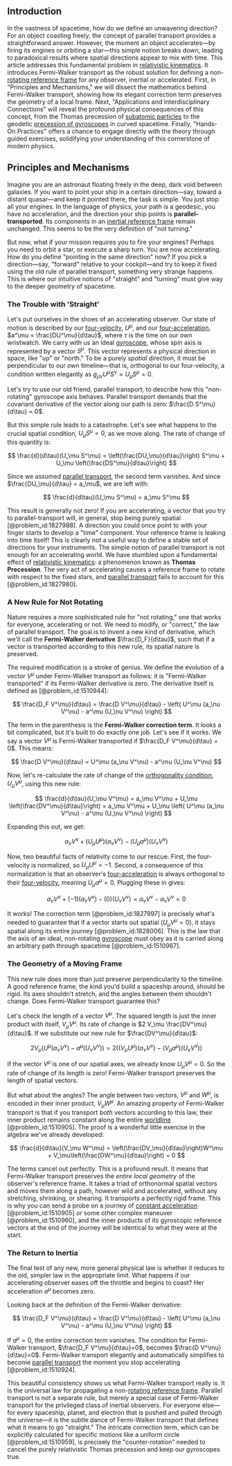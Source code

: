 ## Introduction
In the vastness of spacetime, how do we define an unwavering direction? For an object coasting freely, the concept of parallel transport provides a straightforward answer. However, the moment an object accelerates—by firing its engines or orbiting a star—this simple notion breaks down, leading to paradoxical results where spatial directions appear to mix with time. This article addresses this fundamental problem in [relativistic kinematics](@article_id:158570). It introduces Fermi-Walker transport as the robust solution for defining a non-[rotating reference frame](@article_id:175041) for any observer, inertial or accelerated. First, in "Principles and Mechanisms," we will dissect the mathematics behind Fermi-Walker transport, showing how its elegant correction term preserves the geometry of a local frame. Next, "Applications and Interdisciplinary Connections" will reveal the profound physical consequences of this concept, from the Thomas precession of [subatomic particles](@article_id:141998) to the geodetic [precession of gyroscopes](@article_id:159985) in curved spacetime. Finally, "Hands-On Practices" offers a chance to engage directly with the theory through guided exercises, solidifying your understanding of this cornerstone of modern physics.

## Principles and Mechanisms

Imagine you are an astronaut floating freely in the deep, dark void between galaxies. If you want to point your ship in a certain direction—say, toward a distant quasar—and keep it pointed there, the task is simple. You just stop all your engines. In the language of physics, your path is a geodesic, you have no acceleration, and the direction your ship points is **parallel-transported**. Its components in an [inertial reference frame](@article_id:164600) remain unchanged. This seems to be the very definition of "not turning."

But now, what if your mission requires you to fire your engines? Perhaps you need to orbit a star, or execute a sharp turn. You are now accelerating. How do you define "pointing in the same direction" now? If you pick a direction—say, "forward" relative to your cockpit—and try to keep it fixed using the old rule of parallel transport, something very strange happens. This is where our intuitive notions of "straight" and "turning" must give way to the deeper geometry of spacetime.

### The Trouble with 'Straight'

Let's put ourselves in the shoes of an accelerating observer. Our state of motion is described by our [four-velocity](@article_id:273514), $U^\mu$, and our [four-acceleration](@article_id:272937), $a^\mu = \frac{DU^\mu}{d\tau}$, where $\tau$ is the time on our own wristwatch. We carry with us an ideal [gyroscope](@article_id:172456), whose spin axis is represented by a vector $S^\mu$. This vector represents a physical direction in space, like "up" or "north." To be a purely *spatial* direction, it must be perpendicular to our own timeline—that is, orthogonal to our four-velocity, a condition written elegantly as $g_{\mu\nu} U^\mu S^\nu = U_\mu S^\mu = 0$.

Let's try to use our old friend, parallel transport, to describe how this "non-rotating" gyroscope axis behaves. Parallel transport demands that the covariant derivative of the vector along our path is zero: $\frac{D S^\mu}{d\tau} = 0$.

But this simple rule leads to a catastrophe. Let's see what happens to the crucial spatial condition, $U_\mu S^\mu = 0$, as we move along. The rate of change of this quantity is:

$$ \frac{d}{d\tau}(U_\mu S^\mu) = \left(\frac{DU_\mu}{d\tau}\right) S^\mu + U_\mu \left(\frac{DS^\mu}{d\tau}\right) $$

Since we assumed [parallel transport](@article_id:160177), the second term vanishes. And since $\frac{DU_\mu}{d\tau} = a_\mu$, we are left with:

$$ \frac{d}{d\tau}(U_\mu S^\mu) = a_\mu S^\mu $$

This result is generally not zero! If you are accelerating, a vector that you try to parallel-transport will, in general, stop being purely spatial [@problem_id:1827988]. A direction you could once point to with your finger starts to develop a "time" component. Your reference frame is leaking into time itself! This is clearly not a useful way to define a stable set of directions for your instruments. The simple notion of parallel transport is not enough for an accelerating world. We have stumbled upon a fundamental effect of [relativistic kinematics](@article_id:158570): a phenomenon known as **Thomas Precession**. The very act of accelerating causes a reference frame to rotate with respect to the fixed stars, and [parallel transport](@article_id:160177) fails to account for this [@problem_id:1827980].

### A New Rule for Not Rotating

Nature requires a more sophisticated rule for "not rotating," one that works for everyone, accelerating or not. We need to modify, or "correct," the law of parallel transport. The goal is to invent a new kind of derivative, which we'll call the **Fermi-Walker derivative** $\frac{D_F}{d\tau}$, such that if a vector is transported according to this new rule, its spatial nature is preserved.

The required modification is a stroke of genius. We define the evolution of a vector $V^\mu$ under Fermi-Walker transport as follows: it is "Fermi-Walker transported" if its Fermi-Walker derivative is zero. The derivative itself is defined as [@problem_id:1510944]:

$$ \frac{D_F V^\mu}{d\tau} = \frac{D V^\mu}{d\tau} - \left( U^\mu (a_\nu V^\nu) - a^\mu (U_\nu V^\nu) \right) $$

The term in the parenthesis is the **Fermi-Walker correction term**. It looks a bit complicated, but it's built to do exactly one job. Let's see if it works. We say a vector $V^\mu$ is Fermi-Walker transported if $\frac{D_F V^\mu}{d\tau} = 0$. This means:

$$ \frac{D V^\mu}{d\tau} = U^\mu (a_\nu V^\nu) - a^\mu (U_\nu V^\nu) $$

Now, let's re-calculate the rate of change of the [orthogonality condition](@article_id:168411), $U_\mu V^\mu$, using this new rule:

$$ \frac{d}{d\tau}(U_\mu V^\mu) = a_\mu V^\mu + U_\mu \left(\frac{DV^\mu}{d\tau}\right) = a_\mu V^\mu + U_\mu \left( U^\mu (a_\nu V^\nu) - a^\mu (U_\nu V^\nu) \right) $$

Expanding this out, we get:

$$ a_\nu V^\nu + (U_\mu U^\mu)(a_\nu V^\nu) - (U_\mu a^\mu)(U_\nu V^\nu) $$

Now, two beautiful facts of relativity come to our rescue. First, the four-velocity is normalized, so $U_\mu U^\mu = -1$. Second, a consequence of this normalization is that an observer's [four-acceleration](@article_id:272937) is always orthogonal to their [four-velocity](@article_id:273514), meaning $U_\mu a^\mu = 0$. Plugging these in gives:

$$ a_\nu V^\nu + (-1)(a_\nu V^\nu) - (0)(U_\nu V^\nu) = a_\nu V^\nu - a_\nu V^\nu = 0 $$

It works! The correction term [@problem_id:1827997] is precisely what's needed to guarantee that if a vector starts out spatial ($U_\mu V^\mu = 0$), it stays spatial along its entire journey [@problem_id:1828006]. This is the law that the axis of an ideal, non-rotating [gyroscope](@article_id:172456) must obey as it is carried along an arbitrary path through spacetime [@problem_id:1510967].

### The Geometry of a Moving Frame

This new rule does more than just preserve perpendicularity to the timeline. A good reference frame, the kind you'd build a spaceship around, should be rigid. Its axes shouldn't stretch, and the angles between them shouldn't change. Does Fermi-Walker transport guarantee this?

Let's check the length of a vector $V^\mu$. The squared length is just the inner product with itself, $V_\mu V^\mu$. Its rate of change is $2 V_\mu \frac{DV^\mu}{d\tau}$. If we substitute our new rule for $\frac{DV^\mu}{d\tau}$:

$$ 2 V_\mu \left( U^\mu (a_\nu V^\nu) - a^\mu (U_\nu V^\nu) \right) = 2 \left( (V_\mu U^\mu)(a_\nu V^\nu) - (V_\mu a^\mu)(U_\nu V^\nu) \right) $$

If the vector $V^\mu$ is one of our spatial axes, we already know $U_\mu V^\mu = 0$. So the rate of change of its length is zero! Fermi-Walker transport preserves the length of spatial vectors.

But what about the angles? The angle between two vectors, $V^\mu$ and $W^\mu$, is encoded in their inner product, $V_\mu W^\mu$. An amazing property of Fermi-Walker transport is that if you transport *both* vectors according to this law, their inner product remains constant along the entire [worldline](@article_id:198542) [@problem_id:1510905]. The proof is a wonderful little exercise in the algebra we've already developed:

$$ \frac{d}{d\tau}(V_\mu W^\mu) = \left(\frac{DV_\mu}{d\tau}\right)W^\mu + V_\mu\left(\frac{DW^\mu}{d\tau}\right) = 0 $$

The terms cancel out perfectly. This is a profound result. It means that Fermi-Walker transport preserves the *entire local geometry* of the observer's reference frame. It takes a triad of orthonormal spatial vectors and moves them along a path, however wild and accelerated, without any stretching, shrinking, or shearing. It transports a perfectly rigid frame. This is why you can send a probe on a journey of [constant acceleration](@article_id:268485) [@problem_id:1510905] or some other complex maneuver [@problem_id:1510960], and the inner products of its gyroscopic reference vectors at the end of the journey will be identical to what they were at the start.

### The Return to Inertia

The final test of any new, more general physical law is whether it reduces to the old, simpler law in the appropriate limit. What happens if our accelerating observer eases off the throttle and begins to coast? Her acceleration $a^\mu$ becomes zero.

Looking back at the definition of the Fermi-Walker derivative:

$$ \frac{D_F V^\mu}{d\tau} = \frac{D V^\mu}{d\tau} - \left( U^\mu (a_\nu V^\nu) - a^\mu (U_\nu V^\nu) \right) $$

If $a^\mu = 0$, the entire correction term vanishes. The condition for Fermi-Walker transport, $\frac{D_F V^\mu}{d\tau}=0$, becomes $\frac{D V^\mu}{d\tau}=0$. Fermi-Walker transport elegantly and automatically simplifies to become [parallel transport](@article_id:160177) the moment you stop accelerating [@problem_id:1510924].

This beautiful consistency shows us what Fermi-Walker transport really is. It is the universal law for propagating a non-[rotating reference frame](@article_id:175041). Parallel transport is not a separate rule, but merely a special case of Fermi-Walker transport for the privileged class of inertial observers. For everyone else—for every spaceship, planet, and electron that is pushed and pulled through the universe—it is the subtle dance of Fermi-Walker transport that defines what it means to go "straight." The intricate correction term, which can be explicitly calculated for specific motions like a uniform circle [@problem_id:1510959], is precisely the "counter-rotation" needed to cancel the purely relativistic Thomas precession and keep our gyroscopes true.